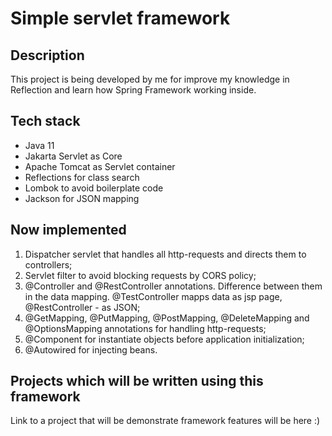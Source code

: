 # Simple servlet framework
## Description
This project is being developed by me for improve my knowledge in Reflection and learn how Spring Framework working inside.
## Tech stack
- Java 11
- Jakarta Servlet as Core
- Apache Tomcat as Servlet container
- Reflections for class search
- Lombok to avoid boilerplate code
- Jackson for JSON mapping
## Now implemented
1. Dispatcher servlet that handles all http-requests and directs them to controllers;
2. Servlet filter to avoid blocking requests by CORS policy;
3. @Controller and @RestController annotations. Difference between them in the data mapping. @TestController mapps data as jsp page, @RestController - as JSON;
4. @GetMapping, @PutMapping, @PostMapping, @DeleteMapping and @OptionsMapping annotations for handling http-requests;
5. @Component for instantiate objects before application initialization;
6. @Autowired for injecting beans.
## Projects which will be written using this framework
Link to a project that will be demonstrate framework features will be here :)
